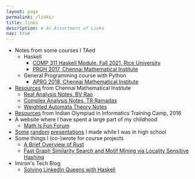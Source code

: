 ```yaml
---
layout: page
permalink: /links/
title: links
description: # An Assortment of Links
nav: true
---
```


- Notes from some courses I TAed
    * Haskell 
        - [COMP 311 Haskell Module, Fall 2021, Rice University](https://agnishom.github.io/haskell-21/)
        - [PRGH 2017, Chennai Mathematical Institute](https://agnishom.github.io/PRGH17/)
    * General Programming course with Python
        - [APRG 2018, Chennai Mathematical Institute](https://agnishom.github.io/PRGH18/)
- [Resources](https://github.com/Agnishom/CMI-resources/tree/master/agnishom-cmi/www.cmi.ac.in/%7Eagnishom) from Chennai Mathematical Institute
    * [Real Analysis Notes, BV Rao](https://github.com/Agnishom/CMI-resources/tree/master/agnishom-cmi/www.cmi.ac.in/%7Eagnishom/sem3/analysis_notes)
    * [Complex Analysis Notes, TR Ramadas](https://github.com/Agnishom/CMI-resources/raw/master/agnishom-cmi/www.cmi.ac.in/%7Eagnishom/sem4/ComplexAnalysisUG2018.pdf)
    * [Weighted Automata Theory Notes](https://github.com/Agnishom/CMI-resources/raw/master/agnishom-cmi/www.cmi.ac.in/%7Eagnishom/sem6/wtat/wtat_notes.pdf)
- [Resources](https://github.com/Agnishom/IOITC16) from Indian Olympiad in Informatics Training Camp, 2016
- A website where I have spent a large part of my childhood
    * [Math Is Fun Forum](http://www.mathisfunforum.com)
- [Some](https://agnishom.github.io/BohrAtomicModel/) [random](https://agnishom.github.io/direct-html/high-school/antacids.md.html) [presentations](https://agnishom.github.io/direct-html/high-school/viscosity.md.html) I made while I was in high school
- Some things I (co-)wrote for course projects
    * [A Brief Overview of Rust](/assets/pdf/rust-fall21.pdf)
    * [Fast Graph Similarity Search and Motif Mining via Locality Sensitive Hashing](/assets/pdf/lsh-spring21.pdf)
- Imiron's Tech Blog
    * [Solving LinkedIn Queens with Haskell](https://imiron.io/post/linkedin-queens/)